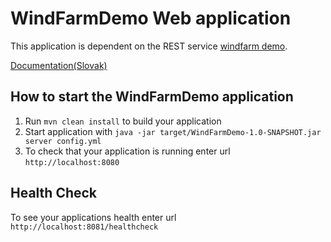 # WindFarmDemo Web application
This application is dependent on the REST service [windfarm demo](https://github.com/hudikm/WindFarmDemo).

[Documentation(Slovak)](https://hudikm.github.io/WindfarmDemoDocs/)

How to start the WindFarmDemo application
---

1. Run `mvn clean install` to build your application
1. Start application with `java -jar target/WindFarmDemo-1.0-SNAPSHOT.jar server config.yml`
1. To check that your application is running enter url `http://localhost:8080`

Health Check
---

To see your applications health enter url `http://localhost:8081/healthcheck`
